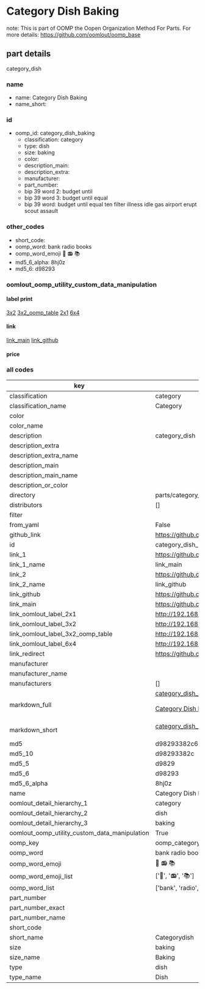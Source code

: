 # Category Dish Baking  

note: This is part of OOMP the Oopen Organization Method For Parts. For more details: https://github.com/oomlout/oomp_base

##  part details
  



category_dish



### name
* name: Category Dish Baking
* name_short: 
### id
* oomp_id: category_dish_baking
  * classification: category
  * type: dish
  * size: baking
  * color: 
  * description_main: 
  * description_extra: 
  * manufacturer: 
  * part_number: 
  * bip 39 word 2: budget until
  * bip 39 word 3: budget until equal
  * bip 39 word: budget until equal ten filter illness idle gas airport erupt scout assault

### other_codes
* short_code: 
* oomp_word: bank radio books
* oomp_word_emoji :bank: :radio: :books:
* md5_6_alpha: 8hj0z
* md5_6: d98293






### oomlout_oomp_utility_custom_data_manipulation
#### label print
[3x2](http://192.168.1.245:1112/?label=oomp%208hj0z)
[3x2_oomp_table](http://192.168.1.108:1112/?label=oomp%208hj0z)
[2x1](http://192.168.1.242:1112/?label=oomp%208hj0z)
[6x4](http://192.168.1.55:1112/?label=oomp%208hj0z)    

#### link

[link_main](https://github.com/oomlout/oomlout_oomp_version_1_messy/tree/main/parts/category_dish_baking) [link_github](https://github.com/oomlout/oomlout_oomp_version_1_messy/tree/main/parts/category_dish_baking)                             

#### price







### all codes 
| key | value |  
| --- | --- |  
| classification | category |  
| classification_name | Category |  
| color |  |  
| color_name |  |  
| description | category_dish |  
| description_extra |  |  
| description_extra_name |  |  
| description_main |  |  
| description_main_name |  |  
| description_or_color |   |  
| directory | parts/category_dish_baking |  
| distributors | [] |  
| filter |  |  
| from_yaml | False |  
| github_link | https://github.com/oomlout/oomlout_oomp_part_src/tree/main/parts/category_dish_baking |  
| id | category_dish_baking |  
| link_1 | https://github.com/oomlout/oomlout_oomp_version_1_messy/tree/main/parts/category_dish_baking |  
| link_1_name | link_main |  
| link_2 | https://github.com/oomlout/oomlout_oomp_version_1_messy/tree/main/parts/category_dish_baking |  
| link_2_name | link_github |  
| link_github | https://github.com/oomlout/oomlout_oomp_version_1_messy/tree/main/parts/category_dish_baking |  
| link_main | https://github.com/oomlout/oomlout_oomp_version_1_messy/tree/main/parts/category_dish_baking |  
| link_oomlout_label_2x1 | http://192.168.1.242:1112/?label=oomp%208hj0z |  
| link_oomlout_label_3x2 | http://192.168.1.245:1112/?label=oomp%208hj0z |  
| link_oomlout_label_3x2_oomp_table | http://192.168.1.108:1112/?label=oomp%208hj0z |  
| link_oomlout_label_6x4 | http://192.168.1.55:1112/?label=oomp%208hj0z |  
| link_redirect | https://github.com/oomlout/oomlout_oomp_version_1_messy/tree/main/parts/category_dish_baking |  
| manufacturer |  |  
| manufacturer_name |  |  
| manufacturers | [] |  
| markdown_full | [category_dish_baking](none)<br>[](none)<br>[Category Dish Baking](none)<br><br> |  
| markdown_short | [category_dish_baking](none)<br><br> |  
| md5 | d98293382c600e15c4ab3dee983b88ec |  
| md5_10 | d98293382c |  
| md5_5 | d9829 |  
| md5_6 | d98293 |  
| md5_6_alpha | 8hj0z |  
| name | Category Dish Baking |  
| oomlout_detail_hierarchy_1 | category |  
| oomlout_detail_hierarchy_2 | dish |  
| oomlout_detail_hierarchy_3 | baking |  
| oomlout_oomp_utility_custom_data_manipulation | True |  
| oomp_key | oomp_category_dish_baking |  
| oomp_word | bank radio books |  
| oomp_word_emoji | :bank: :radio: :books: |  
| oomp_word_emoji_list | [':bank:', ':radio:', ':books:'] |  
| oomp_word_list | ['bank', 'radio', 'books'] |  
| part_number |  |  
| part_number_exact |  |  
| part_number_name |  |  
| short_code |  |  
| short_name | Categorydish |  
| size | baking |  
| size_name | Baking |  
| type | dish |  
| type_name | Dish |  
